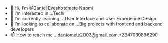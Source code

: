 - 👋 Hi, I’m @Daniel Eveshotomete Naomi
- 👀 I’m interested in ...Tech
- 🌱 I’m currently learning ...User Interface and User Experience Design
- 💞️ I’m looking to collaborate on ...Big projects with frontend and backend developers
- 📫 How to reach me ...dantomete2003@gmail.com,+2347030896290

<!---
Dtomete/Dtomete is a ✨ special ✨ repository because its `README.md` (this file) appears on your GitHub profile.
You can click the Preview link to take a look at your changes.
--->
